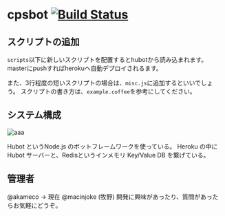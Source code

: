# cpsbot [![Build Status](https://travis-ci.org/cpslab/cpsbot.svg?branch=master)](https://travis-ci.org/cpslab/cpsbot)

## スクリプトの追加

`scripts`以下に新しいスクリプトを配置するとhubotから読み込まれます。
masterにpushすればherokuへ自動デプロイされるます。

また、3行程度の短いスクリプトの場合は、`misc.js`に追加するといいでしょう。
スクリプトの書き方は、`example.coffee`を参考にしてください。

## システム構成
![aaa](https://raw.githubusercontent.com/wiki/cpslab/cpsbot/cpslab_system.png)

Hubot というNode.js のボットフレームワークを使っている。
Heroku の中にHubot サーバーと、Redisというインメモリ Key/Value DB を繋げている。 

## 管理者
@akameco -> 現在 @macinjoke (牧野)
開発に興味があったり、質問があったらお気軽にどうぞ。

